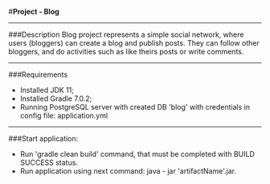 #**Project - Blog**

---
###Description
Blog project represents a simple social network, where users (bloggers) can create a blog and publish posts. They can follow other bloggers, and do activities such as like theirs posts or write comments.

---
###Requirements
* Installed JDK 11;
* Installed Gradle 7.0.2;
* Running PostgreSQL server with created DB 'blog' with credentials in config file: application.yml
---
###Start application:
* Run 'gradle clean build' command, that must be completed with BUILD SUCCESS status.
* Run application using next command: java - jar 'artifactName'.jar.
